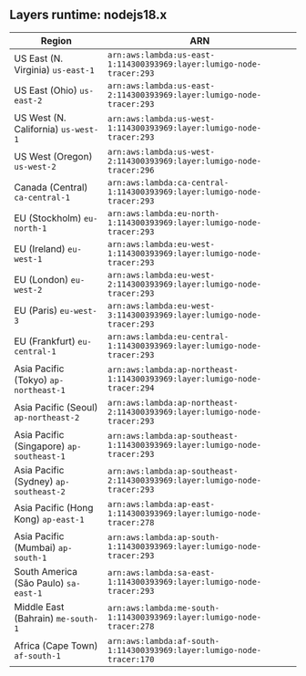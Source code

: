 Layers runtime: nodejs18.x
----
| Region | ARN |
| --- | --- |
|US East (N. Virginia)  `us-east-1`|`arn:aws:lambda:us-east-1:114300393969:layer:lumigo-node-tracer:293`|
|US East (Ohio)  `us-east-2`|`arn:aws:lambda:us-east-2:114300393969:layer:lumigo-node-tracer:293`|
|US West (N. California)  `us-west-1`|`arn:aws:lambda:us-west-1:114300393969:layer:lumigo-node-tracer:293`|
|US West (Oregon)  `us-west-2`|`arn:aws:lambda:us-west-2:114300393969:layer:lumigo-node-tracer:296`|
|Canada (Central)  `ca-central-1`|`arn:aws:lambda:ca-central-1:114300393969:layer:lumigo-node-tracer:293`|
|EU (Stockholm)  `eu-north-1`|`arn:aws:lambda:eu-north-1:114300393969:layer:lumigo-node-tracer:293`|
|EU (Ireland)  `eu-west-1`|`arn:aws:lambda:eu-west-1:114300393969:layer:lumigo-node-tracer:293`|
|EU (London)  `eu-west-2`|`arn:aws:lambda:eu-west-2:114300393969:layer:lumigo-node-tracer:293`|
|EU (Paris)  `eu-west-3`|`arn:aws:lambda:eu-west-3:114300393969:layer:lumigo-node-tracer:293`|
|EU (Frankfurt)  `eu-central-1`|`arn:aws:lambda:eu-central-1:114300393969:layer:lumigo-node-tracer:293`|
|Asia Pacific (Tokyo)  `ap-northeast-1`|`arn:aws:lambda:ap-northeast-1:114300393969:layer:lumigo-node-tracer:294`|
|Asia Pacific (Seoul)  `ap-northeast-2`|`arn:aws:lambda:ap-northeast-2:114300393969:layer:lumigo-node-tracer:293`|
|Asia Pacific (Singapore)  `ap-southeast-1`|`arn:aws:lambda:ap-southeast-1:114300393969:layer:lumigo-node-tracer:293`|
|Asia Pacific (Sydney)  `ap-southeast-2`|`arn:aws:lambda:ap-southeast-2:114300393969:layer:lumigo-node-tracer:293`|
|Asia Pacific (Hong Kong)  `ap-east-1`|`arn:aws:lambda:ap-east-1:114300393969:layer:lumigo-node-tracer:278`|
|Asia Pacific (Mumbai)  `ap-south-1`|`arn:aws:lambda:ap-south-1:114300393969:layer:lumigo-node-tracer:293`|
|South America (São Paulo)  `sa-east-1`|`arn:aws:lambda:sa-east-1:114300393969:layer:lumigo-node-tracer:293`|
|Middle East (Bahrain)  `me-south-1`|`arn:aws:lambda:me-south-1:114300393969:layer:lumigo-node-tracer:278`|
|Africa (Cape Town)  `af-south-1`|`arn:aws:lambda:af-south-1:114300393969:layer:lumigo-node-tracer:170`|
